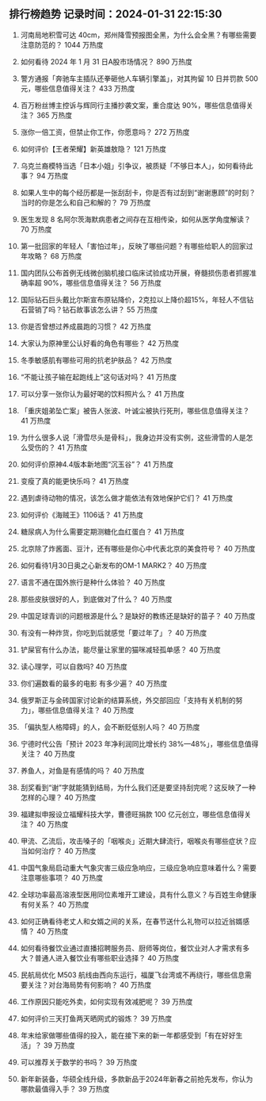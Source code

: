 
## 排行榜趋势 记录时间：2024-01-31 22:15:30
  
  1. 河南局地积雪可达 40cm，郑州降雪预报图全黑，为什么会全黑？有哪些需要注意防范的？ 1044 万热度
    
  2. 如何看待 2024 年 1 月 31 日A股市场情况？ 890 万热度
    
  3. 警方通报「奔驰车主插队还拳砸他人车辆引擎盖」，对其拘留 10 日并罚款 500 元，哪些信息值得关注？ 433 万热度
    
  4. 百万粉丝博主控诉与辉同行主播抄袭文案，重合度达 90%，哪些信息值得关注？ 365 万热度
    
  5. 涨你一倍工资，但禁止你工作，你愿意吗？ 272 万热度
    
  6. 如何评价【王者荣耀】新英雄敖隐？ 121 万热度
    
  7. 乌克兰裔模特当选「日本小姐」引争议，被质疑「不够日本人」，如何看待此事？ 94 万热度
    
  8. 如果人生中的每个经历都是一张刮刮卡，你是否有过刮到“谢谢惠顾”的时刻？当时的你是怎么和自己和解的？ 79 万热度
    
  9. 医生发现 8 名阿尔茨海默病患者之间存在互相传染，如何从医学角度解读？ 70 万热度
    
  10. 第一批回家的年轻人「害怕过年」，反映了哪些问题？有哪些给职人的回家过年攻略？ 68 万热度
    
  11. 国内团队公布首例无线微创脑机接口临床试验成功开展，脊髓损伤患者抓握准确率超 90%，哪些信息值得关注？ 56 万热度
    
  12. 国际钻石巨头戴比尔斯宣布原钻降价，2克拉以上降价超15%，年轻人不信钻石营销了吗？钻石故事该怎么讲？ 55 万热度
    
  13. 你是否曾想过养成晨跑的习惯？ 42 万热度
    
  14. 大家认为原神里公认好看的角色有哪些？ 42 万热度
    
  15. 冬季敏感肌有哪些可用的抗老护肤品？ 42 万热度
    
  16. “不能让孩子输在起跑线上”这句话对吗？ 41 万热度
    
  17. 可以分享一张你认为最好喝的饮料照片么？ 41 万热度
    
  18. 「重庆姐弟坠亡案」被告人张波、叶诚尘被执行死刑，哪些信息值得关注？ 41 万热度
    
  19. 为什么很多人说「滑雪尽头是骨科」，我身边并没有实例，这些滑雪的人是怎么受伤的？ 41 万热度
    
  20. 如何评价原神4.4版本新地图“沉玉谷”？ 41 万热度
    
  21. 变瘦了真的能更快乐吗？ 41 万热度
    
  22. 遇到虐待动物的情况，该怎么做才能依法有效地保护它们？ 41 万热度
    
  23. 如何评价《海贼王》1106话？ 41 万热度
    
  24. 糖尿病人为什么需要定期测糖化血红蛋白？ 41 万热度
    
  25. 北京除了炸酱面、豆汁，还有哪些是你心中代表北京的美食符号？ 40 万热度
    
  26. 如何看待1月30日奥之心新发布的OM-1 MARK2？ 40 万热度
    
  27. 语言不通在国外旅行是种什么体验？ 40 万热度
    
  28. 那些皮肤很好的人，到底做对了什么？ 40 万热度
    
  29. 中国足球青训的问题根源是什么？是缺好的教练还是缺好的苗子？ 40 万热度
    
  30. 有没有一种炸货，你吃到后就感觉「要过年了」？ 40 万热度
    
  31. 铲屎官有什么办法，能尽量让家里的猫咪减轻孤单感？ 40 万热度
    
  32. 读心理学，可以自救吗? 40 万热度
    
  33. 你们遍数看的最多的电影 有多少遍？ 40 万热度
    
  34. 俄罗斯正与金砖国家讨论新的结算系统，外交部回应「支持有关机制的努力」，哪些信息值得关注？ 40 万热度
    
  35. 「偏执型人格障碍」的人，会不断贬低别人吗？ 40 万热度
    
  36. 宁德时代公告「预计 2023 年净利润同比增长约 38%—48%」，哪些信息值得关注？ 40 万热度
    
  37. 养鱼人，对鱼是有感情的吗？ 40 万热度
    
  38. 刮奖看到“谢”字就能猜到结局，为什么我们还是要坚持刮完呢？这反映了一种怎样的心理？ 40 万热度
    
  39. 福建拟申报设立福耀科技大学，曹德旺捐款 100 亿元创立，哪些信息值得关注？ 40 万热度
    
  40. 甲流、乙流后，攻击嗓子的「咽喉炎」近期大肆流行，咽喉炎有哪些症状？应当如何治疗？ 40 万热度
    
  41. 中国气象局启动重大气象灾害三级应急响应，三级应急响应意味着什么？需要注意哪些事项？ 40 万热度
    
  42. 全球功率最高溶液型医用同位素堆开工建设，具有什么意义？与百姓生命健康有何关系？ 40 万热度
    
  43. 如何正确看待老丈人和女婿之间的关系，在春节送什么礼物可以拉近翁婿感情？ 40 万热度
    
  44. 如何看待餐饮业通过直播招聘服务员、厨师等岗位，餐饮业对人才需求有多大？普通人进入餐饮业有哪些职业选择？ 40 万热度
    
  45. 民航局优化 M503 航线由西向东运行，福厦飞台湾或不再绕行，哪些信息需要关注？对台海局势有何影响？ 40 万热度
    
  46. 工作原因只能吃外卖，如何实现有效减肥呢？ 39 万热度
    
  47. 如何评价三天打鱼两天晒网式的锻炼？ 39 万热度
    
  48. 年末给家做哪些值得的投入，能在接下来的新一年都感受到「有在好好生活」？ 39 万热度
    
  49. 可以推荐关于数学的书吗？ 39 万热度
    
  50. 新年新装备，华硕全线升级，多款新品于2024年新春之前抢先发布，你认为哪款最值得入手？ 39 万热度
    